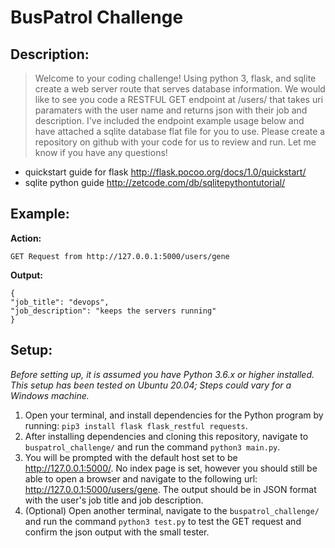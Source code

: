# BusPatrol Challenge

## Description:
> Welcome to your coding challenge! Using python 3, flask, and sqlite create a web server route that serves database information. We would like to see you code a RESTFUL GET endpoint at /users/<name> that takes uri paramaters with the user name and returns json with their job and description. I've included the endpoint example usage below and have attached a sqlite database flat file for you to use. Please create a repository on github with your code for us to review and run. Let me know if you have any questions!

* quickstart guide for flask http://flask.pocoo.org/docs/1.0/quickstart/
* sqlite python guide http://zetcode.com/db/sqlitepythontutorial/

## Example:

**Action:**
```
GET Request from http://127.0.0.1:5000/users/gene
```

**Output:**
```
{
"job_title": "devops",
"job_description": "keeps the servers running"
}
```

## Setup:
*Before setting up, it is assumed you have Python 3.6.x or higher installed. This setup has been tested on Ubuntu 20.04; Steps could vary for a Windows machine.*

1. Open your terminal, and install dependencies for the Python program by running: `pip3 install flask flask_restful requests`.
2. After installing dependencies and cloning this repository, navigate to `buspatrol_challenge/` and run the command `python3 main.py`.
3. You will be prompted with the default host set to be http://127.0.0.1:5000/. No index page is set, however you should still be able to open a browser and navigate to the following url: http://127.0.0.1:5000/users/gene. The output should be in JSON format with the user's job title and job description.
4. (Optional) Open another terminal, navigate to the `buspatrol_challenge/` and run the command `python3 test.py` to test the GET request and confirm the json output with the small tester.

